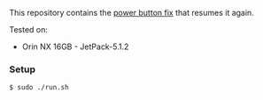 This repository contains the [power button fix](https://forums.developer.nvidia.com/t/gpio3-pee-04-not-working-after-system-resume/294754/7) that resumes it again.

Tested on:
- Orin NX 16GB - JetPack-5.1.2

### Setup
```
$ sudo ./run.sh
```

